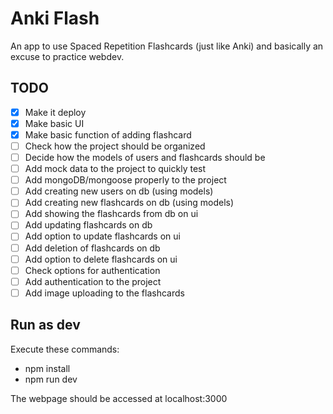 # Anki Flash

An app to use Spaced Repetition Flashcards (just like Anki) and basically an excuse to practice webdev.

## TODO

- [x] Make it deploy
- [x] Make basic UI
- [x] Make basic function of adding flashcard
- [ ] Check how the project should be organized
- [ ] Decide how the models of users and flashcards should be
- [ ] Add mock data to the project to quickly test
- [ ] Add mongoDB/mongoose properly to the project
- [ ] Add creating new users on db (using models)
- [ ] Add creating new flashcards on db (using models)
- [ ] Add showing the flashcards from db on ui
- [ ] Add updating flashcards on db
- [ ] Add option to update flashcards on ui
- [ ] Add deletion of flashcards on db
- [ ] Add option to delete flashcards on ui
- [ ] Check options for authentication
- [ ] Add authentication to the project
- [ ] Add image uploading to the flashcards

## Run as dev

Execute these commands:

- npm install
- npm run dev

The webpage should be accessed at localhost:3000
